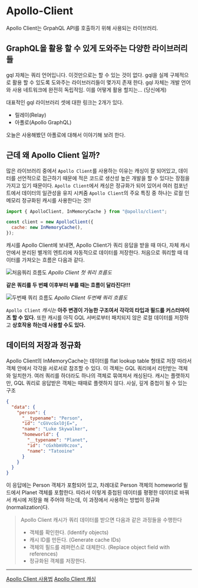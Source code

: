 # Apollo-Client

Apollo Client는 GrpahQL API를 호출하기 위해 사용되는 라이브러리.

## GraphQL을 활용 할 수 있게 도와주는 다양한 라이브러리들

gql 자체는 쿼리 언어입니다. 이것만으로는 할 수 있는 것이 없다.
gql을 실제 구체적으로 활용 할 수 있도록 도와주는 라이브러리들이 몇가지 존재 한다.
gql 자체는 개발 언어와 사용 네트워크에 완전히 독립적임. 이를 어떻게 활용 할지는... (당신에게)

대표적인 gql 라이브러리 셋에 대한 링크는 2개가 있다.

- 릴레이(Relay)
- 아폴로(Apollo GraphQL)

오늘은 사용해봤던 아폴로에 대해서 이야기해 보려 한다.

## 근데 왜 Apollo Client 일까?

많은 라이브러리 중에서 `Apollo Client`를 사용하는 이유는 캐싱이 잘 되어있고, 데이터를 선언적으로 접근하기 때문에 적은 코드로 생산성 높은 개발을 할 수 있다는 장점을 가지고 있기 때문이다.
`Apollo Client`에서 캐싱은 정규화가 되어 있어서 여러 컴포넌트에서 데이터의 일관성을 유지 시켜줌
`Apollo Client`의 주요 특징 중 하나는 로컬 인메모리 정규화된 캐시를 사용한다는 것!!

```javascript
import { ApolloClient, InMemoryCache } from "@apollo/client";

const client = new ApolloClient({
  cache: new InMemoryCache(),
});
```

캐시를 Apollo Client에 보내면, Apollo Client가 쿼리 응답을 받을 때 마다, 자체 캐시 안에서 분리된 별개의 엔트리에 자동적으로 데이터를 저장한다.
처음으로 쿼리할 때 데이터를 가져오는 흐름은 다음과 같다.

![처음쿼리 흐름도](https://img1.daumcdn.net/thumb/R1280x0/?scode=mtistory2&fname=https%3A%2F%2Fblog.kakaocdn.net%2Fdn%2FkY2eq%2FbtrENEQZypk%2Fy23KyUZiP1CkKqiTuUniv0%2Fimg.png)
_Apollo Client 첫 쿼리 흐름도_

**같은 쿼리를 두 번째 이후부터 부를 때는 흐름이 달라진다!!!**

![두번째 쿼리 흐름도](https://img1.daumcdn.net/thumb/R1280x0/?scode=mtistory2&fname=https%3A%2F%2Fblog.kakaocdn.net%2Fdn%2Fxl9Oe%2FbtrENuufiJs%2Ff6vASKP8oObkcPcFituKm0%2Fimg.png)
_Apollo Client 두번째 쿼리 흐름도_

`Apollo Client` _캐시는_ **아주 변경이 가능한 구조여서 각각의 타입과 필드를 커스터마이즈 할 수 있다.**
또한 캐시를 아직 GQL 서버로부터 패치되지 않은 로컬 데이터를 저장하고 **상호작용 하는데 사용할 수도 있다.**

## 데이터의 저장과 정규화

Apollo Client의 InMemoryCache는 데이터를 flat lookup table 형태로 저장
따라서 객체 안에서 각각을 서로서로 참조할 수 있다. 이 객체는 GQL 쿼리에서 리턴받는 객체와 일치한가. 여러 쿼리를 하더라도 하나의 객체로 묶여져서 캐싱된다.
캐시는 플랫하지만, GQL 쿼리로 응답받은 객체는 때때로 플랫하지 않다. 사실, 깊게 중첩이 될 수 있는 구조

```JSON
{
  "data": {
    "person": {
      "__typename": "Person",
      "id": "cGVvcGxlOjE=",
      "name": "Luke Skywalker",
      "homeworld": {
        "__typename": "Planet",
        "id": "cGxhbmV0czox",
        "name": "Tatooine"
      }
    }
  }
}
```

이 응답에는 Person 객체가 포함되어 있고, 차례대로 Person 객체의 homeworld 필드에서 Planet 객체를 포함한다.
따라서 이렇게 중첩된 데이터를 평평한 데이터로 바꿔서 캐시에 저장을 해 주어야 하는데, 이 과정에서 사용하는 방법이 정규화(normalization)다.

> Apollo Client 캐시가 쿼리 데이터를 받으면 다음과 같은 과정들을 수행한다
>
> - 객체를 확인한다. (Identify objects)
> - 캐시 ID를 만든다. (Generate cache IDs)
> - 객체의 필드를 레퍼런스로 대체한다. (Replace object field with references)
> - 정규화된 객체를 저장한다.

<!-- **React 앱에서 Apollo Client를 사용하여 GraphQL API를 호출하는 방법에 대해서도 알아보자.**
사실, GraphQL API를 호출할 때, 반드시 Apollo Client와 같은 전용 클라이언트가 필요한 것은 아니다.
그리고, React 없이 순수하게 Apollo Client만을 사용하는 방법 또한 있다. -->

---

[Apollo Client 사용법](https://www.daleseo.com/graphql-react-apollo-client/)
[Apollo Client 캐싱](https://devowen.com/458)
